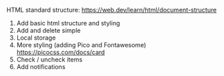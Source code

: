 HTML standard structure: 
https://web.dev/learn/html/document-structure
<!DOCTYPE html>
<html lang="en">
  <head>
    <meta charset="utf-8" />
    <title>Machine Learning Workshop</title>
    <meta name="viewport" content="width=device-width" />
  </head>
  <body>

  </body>
</html>

1. Add basic html structure and styling 
2. Add and delete simple 
3. Local storage
4. More styling (adding Pico and Fontawesome)
  https://picocss.com/docs/card
5. Check / uncheck items 
6. Add notifications 